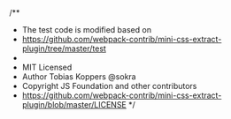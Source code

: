 /**
 * The test code is modified based on
 * https://github.com/webpack-contrib/mini-css-extract-plugin/tree/master/test
 *
 * MIT Licensed
 * Author Tobias Koppers @sokra
 * Copyright JS Foundation and other contributors
 * https://github.com/webpack-contrib/mini-css-extract-plugin/blob/master/LICENSE
 */